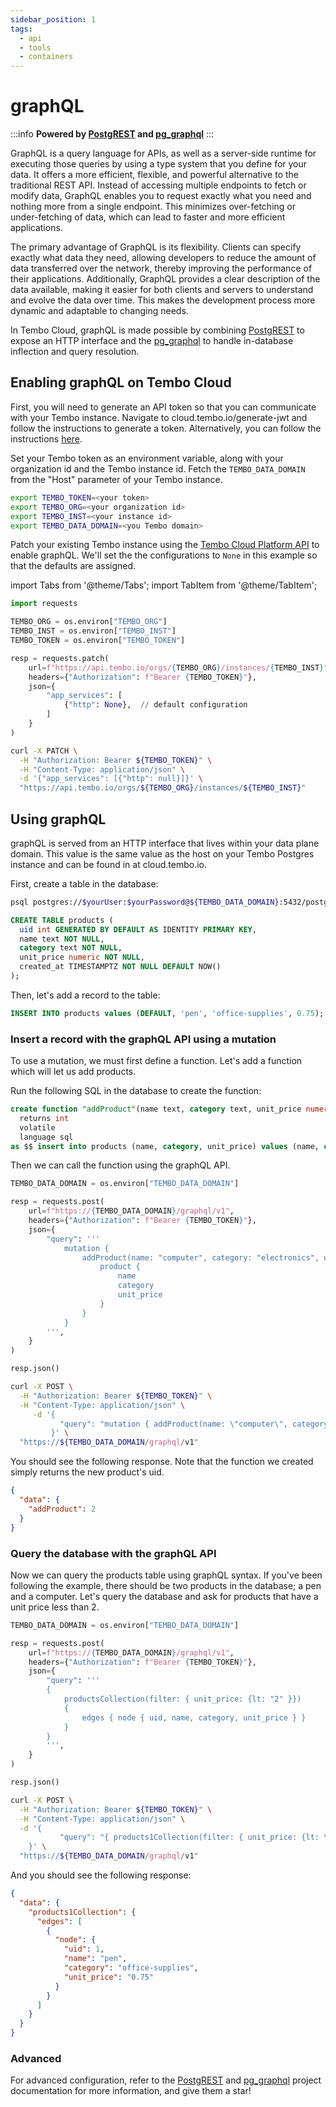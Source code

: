 ```yaml
---
sidebar_position: 1
tags:
  - api
  - tools
  - containers
---
```


# graphQL

:::info
**Powered by [PostgREST](https://postgrest.org/en/stable/) and [pg_graphql](https://github.com/supabase/pg_graphql)**
:::

GraphQL is a query language for APIs, as well as a server-side runtime for executing those queries by using a type system that you define for your data. It offers a more efficient, flexible, and powerful alternative to the traditional REST API. Instead of accessing multiple endpoints to fetch or modify data, GraphQL enables you to request exactly what you need and nothing more from a single endpoint. This minimizes over-fetching or under-fetching of data, which can lead to faster and more efficient applications.

The primary advantage of GraphQL is its flexibility. Clients can specify exactly what data they need, allowing developers to reduce the amount of data transferred over the network, thereby improving the performance of their applications. Additionally, GraphQL provides a clear description of the data available, making it easier for both clients and servers to understand and evolve the data over time. This makes the development process more dynamic and adaptable to changing needs.

In Tembo Cloud, graphQL is made possible by combining [PostgREST](https://postgrest.org/en/stable/) to expose an HTTP interface and the [pg_graphql](https://github.com/supabase/pg_graphql) to handle in-database inflection and query resolution.

## Enabling graphQL on Tembo Cloud

First, you will need to generate an API token so that you can communicate with your Tembo instance. Navigate to cloud.tembo.io/generate-jwt and follow the instructions to generate a token. Alternatively, you can follow the instructions [here](https://tembo.io/docs/tembo-cloud/security-and-authentication/api-authentication).

Set your Tembo token as an environment variable, along with your organization id and the Tembo instance id. Fetch the `TEMBO_DATA_DOMAIN` from the "Host" parameter of your Tembo instance.

```bash
export TEMBO_TOKEN=<your token>
export TEMBO_ORG=<your organization id>
export TEMBO_INST=<your instance id>
export TEMBO_DATA_DOMAIN=<you Tembo domain>
```

Patch your existing Tembo instance using the [Tembo Cloud Platform API](https://tembo.io/docs/tembo-cloud/openapi) to enable graphQL. We'll set the the configurations to `None` in this example so that the defaults are assigned.

import Tabs from '@theme/Tabs';
import TabItem from '@theme/TabItem';

<Tabs>
<TabItem value="py" label="Python">

```py
import requests

TEMBO_ORG = os.environ["TEMBO_ORG"]
TEMBO_INST = os.environ["TEMBO_INST"]
TEMBO_TOKEN = os.environ["TEMBO_TOKEN"]

resp = requests.patch(
    url=f"https://api.tembo.io/orgs/{TEMBO_ORG}/instances/{TEMBO_INST}",
    headers={"Authorization": f"Bearer {TEMBO_TOKEN}"},
    json={
        "app_services": [
            {"http": None},  // default configuration
        ]
    }
)
```

</TabItem>

<TabItem value="curl" label="Curl">

```bash
curl -X PATCH \
  -H "Authorization: Bearer ${TEMBO_TOKEN}" \
  -H "Content-Type: application/json" \
  -d '{"app_services": [{"http": null}]}' \
  "https://api.tembo.io/orgs/${TEMBO_ORG}/instances/${TEMBO_INST}"
```

</TabItem>
</Tabs>

## Using graphQL

graphQL is served from an HTTP interface that lives within your data plane domain. This value is the same value as the host on your Tembo Postgres instance and can be found in at cloud.tembo.io.

First, create a table in the database:

```bash
psql postgres://$yourUser:$yourPassword@${TEMBO_DATA_DOMAIN}:5432/postgres
```

```sql
CREATE TABLE products (
  uid int GENERATED BY DEFAULT AS IDENTITY PRIMARY KEY,
  name text NOT NULL,
  category text NOT NULL,
  unit_price numeric NOT NULL,
  created_at TIMESTAMPTZ NOT NULL DEFAULT NOW()
);
```

Then, let's add a record to the table:

```sql
INSERT INTO products values (DEFAULT, 'pen', 'office-supplies', 0.75);
```

### Insert a record with the graphQL API using a mutation

To use a mutation, we must first define a function. Let's add a function which will let us add products.

Run the following SQL in the database to create the function:

```sql
create function "addProduct"(name text, category text, unit_price numeric)
  returns int
  volatile
  language sql
as $$ insert into products (name, category, unit_price) values (name, category, unit_price) returning uid; $$;
```

Then we can call the function using the graphQL API.

<Tabs>
<TabItem value="py" label="Python">

```py
TEMBO_DATA_DOMAIN = os.environ["TEMBO_DATA_DOMAIN"]

resp = requests.post(
    url=f"https://{TEMBO_DATA_DOMAIN}/graphql/v1",
    headers={"Authorization": f"Bearer {TEMBO_TOKEN}"},
    json={
        "query": '''
            mutation {
                addProduct(name: "computer", category: "electronics", unit_price: "999.99") {
                    product {
                        name
                        category
                        unit_price
                    }
                }
            }
        ''',
    }
)

resp.json()
```

</TabItem>

<TabItem value="curl" label="Curl">

```bash
curl -X POST \
  -H "Authorization: Bearer ${TEMBO_TOKEN}" \
  -H "Content-Type: application/json" \
     -d '{
           "query": "mutation { addProduct(name: \"computer\", category: \"electronics\", unit_price: \"999.99\") { product { name, category, unit_price } } }"
         }' \
  "https://${TEMBO_DATA_DOMAIN/graphql/v1"
```

</TabItem>
</Tabs>

You should see the following response. Note that the function we created simply returns the new product's uid.

```json
{
  "data": {
    "addProduct": 2
  }
}
```

### Query the database with the graphQL API

Now we can query the products table using graphQL syntax.
If you've been following the example, there should be two products in the database; a pen and a computer.
Let's query the database and ask for products that have a unit price less than 2.

<Tabs>
<TabItem value="py" label="Python">

```py
TEMBO_DATA_DOMAIN = os.environ["TEMBO_DATA_DOMAIN"]

resp = requests.post(
    url=f"https://{TEMBO_DATA_DOMAIN}/graphql/v1",
    headers={"Authorization": f"Bearer {TEMBO_TOKEN}"},
    json={
        "query": '''
        {
            productsCollection(filter: { unit_price: {lt: "2" }})
            {
                edges { node { uid, name, category, unit_price } }
            }
        }
        ''',
    }
)

resp.json()
```

</TabItem>

<TabItem value="curl" label="Curl">

```bash
curl -X POST \
  -H "Authorization: Bearer ${TEMBO_TOKEN}" \
  -H "Content-Type: application/json" \
  -d '{
           "query": "{ products1Collection(filter: { unit_price: {lt: \"2\" }}) { edges { node { uid, name, category, unit_price } } } }"
    }' \
  "https://${TEMBO_DATA_DOMAIN/graphql/v1"
```

</TabItem>
</Tabs>

And you should see the following response:

```json
{
  "data": {
    "products1Collection": {
      "edges": [
        {
          "node": {
            "uid": 1,
            "name": "pen",
            "category": "office-supplies",
            "unit_price": "0.75"
          }
        }
      ]
    }
  }
}
```

### Advanced

For advanced configuration, refer to the [PostgREST](https://postgrest.org/en/stable/) and [pg_graphql](https://supabase.github.io/pg_graphql/api/) project documentation for more information, and give them a star!
